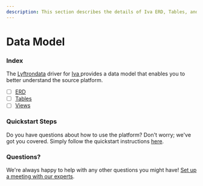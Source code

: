 ```yaml
---
description: This section describes the details of Iva ERD, Tables, and Views.
---
```


# Data Model

### Index

The  [Lyftrondata](https://www.lyftrondata.com/) driver for [Iva](https://www.lyftrondata.com/integration/iva/)[ ](https://www.lyftrondata.com/integration/iva/)provides a data model that enables you to better understand the source platform.

* [ ] [ERD](../../../finance-analytics/iva/data-model/erd.md)
* [ ] [Tables](../../../finance-analytics/iva/data-model/tables.md)
* [ ] [Views](../../../finance-analytics/iva/data-model/views.md)

### Quickstart Steps

Do you have questions about how to use the platform? Don't worry; we've got you covered. Simply follow the quickstart instructions [here](../../../../quickstart-steps.md).

### Questions? <a href="#questions" id="questions"></a>

We're always happy to help with any other questions you might have! [Set up a meeting with our experts](https://www.lyftrondata.com/book-a-meeting/).

